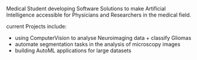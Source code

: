 Medical Student developing Software Solutions to make Artificial Intelligence accessible for Physicians and Researchers in the medical field.

current Projects include:
- using ComputerVision to analyse Neuroimaging data + classify Gliomas
- automate segmentation tasks in the analysis of microscopy images
- building AutoML applications for large datasets
